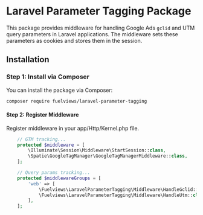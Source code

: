 # Laravel Parameter Tagging Package

This package provides middleware for handling Google Ads `gclid` and UTM query parameters in Laravel applications. The middleware sets these parameters as cookies and stores them in the session.

## Installation

### Step 1: Install via Composer

You can install the package via Composer:

```bash
composer require fuelviews/laravel-parameter-tagging
```

#### Step 2: Register Middleware

Register middleware in your app/Http/Kernel.php file.

```php
    // GTM tracking...
    protected $middleware = [
        \Illuminate\Session\Middleware\StartSession::class,
        \Spatie\GoogleTagManager\GoogleTagManagerMiddleware::class,
    ];

    // Query params tracking...
    protected $middlewareGroups = [
        'web' => [
            \Fuelviews\LaravelParameterTagging\Middleware\HandleGclid::class,
            \Fuelviews\LaravelParameterTagging\Middleware\HandleUtm::class,
        ],
    ];
```